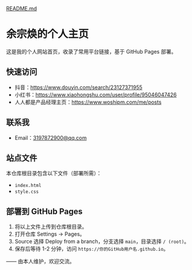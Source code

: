 [README.md](https://github.com/user-attachments/files/21985837/README.md)
# 余宗焕的个人主页

这是我的个人网站首页，收录了常用平台链接，基于 GitHub Pages 部署。

## 快速访问
- 抖音：https://www.douyin.com/search/23127371955
- 小红书：https://www.xiaohongshu.com/user/profile/95046047426
- 人人都是产品经理主页：https://www.woshipm.com/me/posts

## 联系我
- Email：3197872900@qq.com

## 站点文件
本仓库根目录包含以下文件（部署所需）：
- `index.html`
- `style.css`

## 部署到 GitHub Pages
1. 将以上文件上传到仓库根目录。
2. 打开仓库 Settings → Pages。
3. Source 选择 Deploy from a branch，分支选择 `main`，目录选择 `/ (root)`。
4. 保存后等待 1-2 分钟，访问 `https://你的GitHub用户名.github.io`。

—— 由本人维护，欢迎交流。


